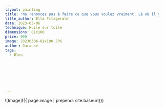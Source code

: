 ```yaml
---
layout: painting
title: "Ne renoncez pas à faire ce que vous voulez vraiment. Là où il y a des rêves, de l'amour et de l'inspiration, vous ne pourrez pas vous tromper."   
title_author: Ella Fitzgerald    
date: 2023-03-06
technique: Huile sur toile
dimensions: 81x100
price: 900
image: 20230306-81x100.JPG
author: Garanse
tags:
  - Bleu
  
  
  
 
  
  
  
---
```

![Image]({{ page.image | prepend: site.baseurl}})

